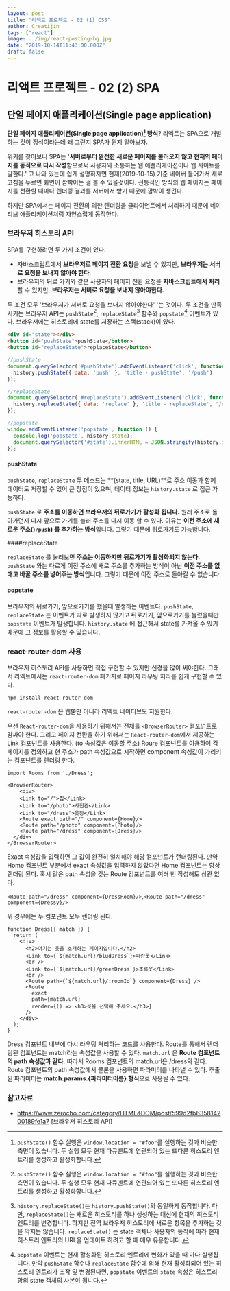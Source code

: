 ```yaml
---
layout: post
title: "리액트 프로젝트 - 02 (1) CSS"
author: Creatijin
tags: ["react"]
image: ../img/react-posting-bg.jpg
date: "2019-10-14T11:43:00.000Z"
draft: false
---
```


# 리액트 프로젝트 - 02 (2) SPA

## 단일 페이지 애플리케이션(Single page application)

**단일 페이지 애플리케이션(Single page application)[^1] 방식**? 리엑트는 SPA으로 개발하는 것이 정석이라는데 왜 그런지 SPA가 뭔지 알아보자.

위키를 찾아보니 SPA는 '**서버로부터 완전한 새로운 페이지를 불러오지 않고 현재의 페이지를 동적으로 다시 작성**함으로써 사용자와 소통하는 웹 애플리케이션이나 웹 사이트를 말한다.' 고 나와 있는데 쉽게 설명하자면 현재(2019-10-15) 기준 네이버 들어가서 새로고침을 누르면 화면이 깜빡이는 걸 볼 수 있을것이다. 전통적인 방식의 웹 페이지는 페이지를 전환할 때마다 렌더링 결과를 서버에서 받기 때문에 깜박이 생긴다.

하지만 SPA에서는 페이지 전환의 의한 렌더링을 클라이언트에서 처리하기 때문에 네이티브 애플리케이션처럼 자연스럽게 동작한다.

### 브라우저 히스토리 API

SPA를 구현하려면 두 가지 조건이 있다.

- 자바스크립트에서 **브라우저로 페이지 전환 요청**을 보낼 수 있지만, **브라우저는 서버로 요청을 보내지 않아야 한다**.
- 브라우저의 뒤로 가기와 같은 사용자의 페이지 전환 요청을 **자바스크립트에서 처리**할 수 있지만, **브라우저는 서버로 요청을 보내지 않아야한다.**

두 조건 모두 '브라우저가 서버로 요청을 보내지 않아야한다' '는 것이다. 두 조건을 만족 시키는 브라우저 API는 `pushState`[^1], `replaceState`[^2] 함수와 `popstate`[^3] 이벤트가 있다. 브라우저에는 히스토리에 state를 저장하는 스택(stack)이 있다.

```html
<div id="state"></div>
<button id="pushState">pushState</button>
<button id="replaceState">replaceState</button>
```

```javascript
//pushState
document.querySelector('#pushState').addEventListener('click', function () {
  history.pushState({ data: 'push' }, 'title - pushState', '/push')
});

//replaceState
document.querySelector('#replaceState').addEventListener('click', function () {
  history.replaceState({ data: 'replace' }, 'title - replaceState', '/replace');
});

//popstate
window.addEventListener('popstate', function () {
  console.log('popstate', history.state);
  document.querySelector('#state').innerHTML = JSON.stringify(history.state);
});
```

#### pushState

`pushState`, `replaceState` 두 메소드는 **(state, title, URL)**로 주소 이동과 함께 데이터도 저장할 수 있어 큰 장점이 있으며, 데이터 정보는 `history.state` 로 접근 가능하다.

`pushState` 로 **주소를 이동하면 브라우저의 뒤로가기가 활성화 됩니다.** 원래 주소로 돌아가던지 다시 앞으로 가기를 눌러 주소를 다시 이동 할 수 있다. 이유는 **이전 주소에 새로운 주소()`/push`) 를 추가하는 방식**입니다. 그렇기 때문에 뒤로가기도 가능합니다.

####replaceState

`replaceState` 를 눌러보면 **주소는 이동하지만 뒤로가기가 활성화되지 않는다.** `pushState` 와는 다르게 이전 주소에 새로 주소를 추가하는 방식이 아닌 **이전 주소를 없애고 바꿀 주소를 넣어주는 방식**입니다. 그렇기 때문에 이전 주소로 돌아갈 수 없습니다.

#### popstate

브라우저의 뒤로가기, 앞으로가기를 했을때 발생하는 이벤트다. `pushState`, `replaceState` 는 이벤트가 따로 발생하지 않기고 뒤로가기, 앞으로가기를 눌렀을때만  `popstate` 이벤트가 발생합니다.  `history.state` 에 접근해서 state를 가져올 수 있기 때문에 그 정보를 활용할 수 있습니다.



### react-router-dom 사용

브라우저 히스토리 API를 사용하면 직접 구현할 수 있지만 신경을 많이 써야한다. 그래서 리엑트에서는 `react-router-dom` 패키지로 페이지 라우팅 처리를 쉽게 구현할 수 있다.

```
npm install react-router-dom
```

`react-router-dom` 은 웹뿜만 아니라 리엑트 네이티브도 지원한다. 



우선 `React-router-dom`을 사용하기 위해서는 전체를 `<BrowserRouter>` 컴포넌트로 감싸야 한다. 그리고 페이지 전환을 하기 위해서는 `React-router-dom`에서 제공하는 Link 컴포넌트를 사용한다. (to 속성값은 이동할 주소) Roure 컴포넌트를 이용하여 각 페이지를 정의하고 현 주소가 path 속성값으로 시작하면 component 속성값이 가리키는 컴포넌트를 렌더링 한다.

~~~react
import Rooms from './Dress';

<BrowserRouter>
	<div>
  	<Link to="/">집</Link>
    <Link to="/photo">사진관</Link>
    <Link to="/dress">옷장</Link>
    <Route exact path="/" component={Home}/>
    <Route path="/photo" component={Photo}/>
    <Route path="/dress" component={Dress}/>
  </div>
</BrowserRouter>
~~~

Exact 속성값을 입력하면 그 값이 완전히 일치해야 해당 컴포넌트가 랜더링된다. 만약 Home 컴포넌트 부분에서 exact 속성값을 입력하지 않았다면 Home 컴포넌트는 항상 랜더링 된다. 혹시 같은 path 속성을 갖는 Route 컴포넌트를 여러 번 작성해도 상관 없다.

`<Route path="/dress" component={DressRoom}/>`,`<Route path="/dress" component={Dressy}/>`

위 경우에는 두 컴포넌트 모두 렌더링 된다.



~~~react
function Dress({ match }) {
  return (
    <div>
      <h2>여기는 옷을 소개하는 페이지입니다.</h2>
      <Link to={`${match.url}/bludDress`}>파란옷</Link>
      <br />
      <Link to={`${match.url}/greenDress`}>초록옷</Link>
      <br />
      <Route path={`${match.url}/:roomId`} component={Dress} />
      <Route
        exact
        path={match.url}
        render={() => <h3>옷을 선택해 주세요.</h3>}
      />
    </div>
  );
}
~~~

Dress 컴포넌트 내부에 다시 라우팅 처리하는 코드를 사용한다. Route를 통해서 렌더링된 컴포넌트는 match라는 속성값을 사용할 수 있다. `match.url` 은 **Route 컴포넌트의 path 속성값과 같다.** 따라서 Rooms 컴포넌트의 match.url은 /dress와 같다. Route 컴포넌트의 path 속성값에서 콜론을 사용하면 파라미터를 나타낼 수 있다. 추출된 파라미터는 **match.params.{파라미터이름} 형식**으로 사용될 수 있다.

[^1]:`pushState()` 함수 실행은 `window.location = "#foo"`를 실행하는 것과 비슷한 측면이 있습니다. 두 실행 모두 현재 다큐멘트에 연관되어 있는 또다른 히스토리 엔트리를 생성하고 활성화합니다. 
[^2]:`history.replaceState()`는 `history.pushState()`와 동일하게 동작합니다. 다만, `replaceState()`는 새로운 히스토리를 하나 생성하는 대신에 현재의 히스토리 엔트리를 변경합니다. 하지만 전역 브라우저 히스토리에 새로운 항목을 추가하는 것을 막지는 않습니다. `replaceState()` 는 state 객체나 사용자의 동작에 따라 현재 히스토리 엔트리의 URL을 업데이트 하려고 할 때 매우 유용합니다.
[^3]:`popstate` 이벤트는 현재 활성화된 히스토리 엔트리에 변화가 있을 때 마다 실행됩니다. 만약 `pushState` 함수나 `replaceState` 함수에 의해 현재 활성화되어 있는 히스토리 엔트리가 조작 및 변경된다면, `popstate` 이벤트의 `state` 속성은 히스토리 항의 state 객체의 사본이 됩니다.

### 참고자료

- https://www.zerocho.com/category/HTML&DOM/post/599d2fb635814200189fe1a7 [브라우저 히스토리 API]

